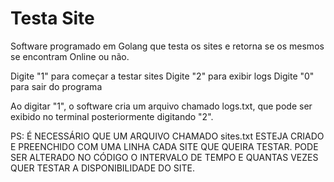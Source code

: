 # Testa Site
Software programado em Golang que testa os sites e retorna se os mesmos se encontram Online ou não.


Digite "1" para começar a testar sites
Digite "2" para exibir logs
Digite "0" para sair do programa

Ao digitar "1", o software cria um arquivo chamado logs.txt, que pode ser exibido no terminal posteriormente digitando "2".

PS: É NECESSÁRIO QUE UM ARQUIVO CHAMADO sites.txt ESTEJA CRIADO E PREENCHIDO COM UMA LINHA CADA SITE QUE QUEIRA TESTAR. PODE SER ALTERADO NO CÓDIGO O INTERVALO DE TEMPO E QUANTAS VEZES QUER TESTAR A DISPONIBILIDADE DO SITE.

